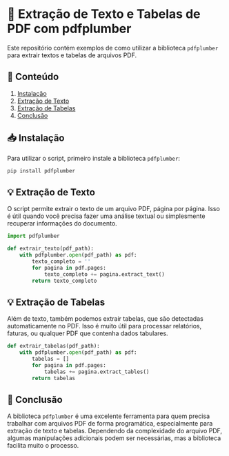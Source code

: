 
# 📝 Extração de Texto e Tabelas de PDF com pdfplumber

Este repositório contém exemplos de como utilizar a biblioteca `pdfplumber` para extrair textos e tabelas de arquivos PDF.

## 📌 Conteúdo

1. [Instalação](#instalacao)
2. [Extração de Texto](#extracao-de-texto)
3. [Extração de Tabelas](#extracao-de-tabelas)
4. [Conclusão](#conclusao)

## 📥 Instalação

Para utilizar o script, primeiro instale a biblioteca `pdfplumber`:

```bash
pip install pdfplumber
```

## 💡 Extração de Texto

O script permite extrair o texto de um arquivo PDF, página por página. Isso é útil quando você precisa fazer uma análise textual ou simplesmente recuperar informações do documento.

```python
import pdfplumber

def extrair_texto(pdf_path):
    with pdfplumber.open(pdf_path) as pdf:
        texto_completo = ''
        for pagina in pdf.pages:
            texto_completo += pagina.extract_text()
        return texto_completo
```

## 💡 Extração de Tabelas

Além de texto, também podemos extrair tabelas, que são detectadas automaticamente no PDF. Isso é muito útil para processar relatórios, faturas, ou qualquer PDF que contenha dados tabulares.

```python
def extrair_tabelas(pdf_path):
    with pdfplumber.open(pdf_path) as pdf:
        tabelas = []
        for pagina in pdf.pages:
            tabelas += pagina.extract_tables()
        return tabelas
```

## 🏁 Conclusão

A biblioteca `pdfplumber` é uma excelente ferramenta para quem precisa trabalhar com arquivos PDF de forma programática, especialmente para extração de texto e tabelas. Dependendo da complexidade do arquivo PDF, algumas manipulações adicionais podem ser necessárias, mas a biblioteca facilita muito o processo.
